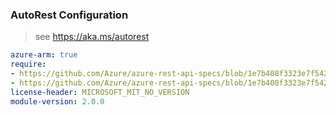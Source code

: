 ### AutoRest Configuration

> see https://aka.ms/autorest

``` yaml
azure-arm: true
require:
- https://github.com/Azure/azure-rest-api-specs/blob/1e7b408f3323e7f5424745718fe62c7a043a2337/specification/signalr/resource-manager/readme.md
- https://github.com/Azure/azure-rest-api-specs/blob/1e7b408f3323e7f5424745718fe62c7a043a2337/specification/signalr/resource-manager/readme.go.md
license-header: MICROSOFT_MIT_NO_VERSION
module-version: 2.0.0
```